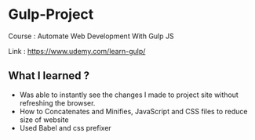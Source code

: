 # Gulp-Project

Course : Automate Web Development With Gulp JS

Link : https://www.udemy.com/learn-gulp/


## What I learned ?
- Was able to instantly see the changes I made to project site without refreshing the browser.
- How to Concatenates and Minifies, JavaScript and CSS files to reduce size of website
- Used Babel and css prefixer
